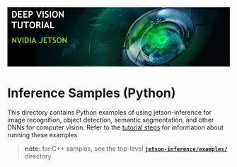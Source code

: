 <img src="https://github.com/dusty-nv/jetson-inference/raw/master/docs/images/deep-vision-header.jpg">

# Inference Samples (Python)

This directory contains Python examples of using jetson-inference for image recognition, object detection, semantic segmentation, and other DNNs for computer vision.  Refer to the [tutorial steps](../README.md#hello-ai-world-inference-only) for information about running these examples.

> **note**:  for C++ samples, see the top-level [**`jetson-inference/examples/`**](../../examples) directory.




